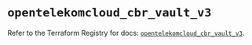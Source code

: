 # `opentelekomcloud_cbr_vault_v3`

Refer to the Terraform Registry for docs: [`opentelekomcloud_cbr_vault_v3`](https://registry.terraform.io/providers/opentelekomcloud/opentelekomcloud/1.36.25/docs/resources/cbr_vault_v3).
